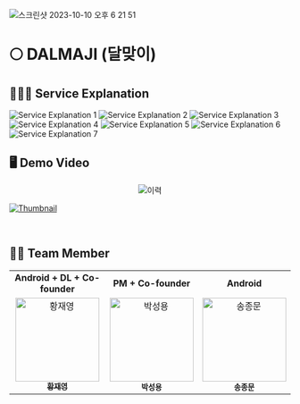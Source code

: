 
![스크린샷 2023-10-10 오후 6 21 51](https://github.com/jwyeeh-dev/Dalmaji_DL/assets/99489807/212a20cc-5863-492e-b23b-1d776b495b7e)

# 🌕 DALMAJI (달맞이)


## 💁🏻‍♂️ Service Explanation

![Service Explanation 1](https://user-images.githubusercontent.com/99489807/231088713-525f89e5-7afe-4b4e-9b08-238152b1d98b.jpeg)
![Service Explanation 2](https://user-images.githubusercontent.com/99489807/231088746-d55a4688-a5d1-4f8e-a9e4-ed878202e122.jpeg)
![Service Explanation 3](https://user-images.githubusercontent.com/99489807/231088761-d078613b-b753-41da-bb2f-15579698f251.jpeg)
![Service Explanation 4](https://user-images.githubusercontent.com/99489807/231088774-c84946ad-0847-4040-be9a-51571f8feaf8.jpeg)
![Service Explanation 5](https://user-images.githubusercontent.com/99489807/231088783-e6ad30c7-0533-49c4-b4c3-2195fd646ff9.jpeg)
![Service Explanation 6](https://user-images.githubusercontent.com/99489807/231088786-21a83111-792b-4b17-b441-11bd2354b7bf.jpeg)
![Service Explanation 7](https://user-images.githubusercontent.com/99489807/231088790-d2a7b25e-9dd5-43a8-b206-f4434ab7e381.jpeg)


## 🖥️ Demo Video
<p align="center"> <img src="https://user-images.githubusercontent.com/99489807/231096541-f092cf91-1b33-4474-85a5-2ef6d46a8b05.png" alt="이력"> </p>

[![Thumbnail](https://user-images.githubusercontent.com/99489807/231089734-905c37b6-3fba-46e9-9ed0-4e198477742f.png)](https://youtu.be/-GgAbQSYc4U)

</br>

## 🏃🏻 Team Member
<table algin="center">
   <tr>
      <td colspan="1" align="center"><strong>Android + DL + Co-founder</strong></td>
      <td colspan="1" align="center"><strong>PM + Co-founder</strong></td>
      <td colspan="1" align="center"><strong>Android</strong></td>
   </tr>
  <tr>
     <td align="center">
        <a href="https://github.com/jwyeeh-dev"><img src="https://avatars.githubusercontent.com/u/99489807?v=4" width="150px" alt="황재영"/><br /><sub><b>황재영</b></sub></a>
  </td>
       <td align="center">
        <img src="https://user-images.githubusercontent.com/99489807/231092151-476f9114-7009-4ece-8215-553151b63c88.png" width="150px" alt="박성용"/><br /><sub><b>박성용</b></sub>
  </td>
         <td align="center">
        <img src="https://user-images.githubusercontent.com/99489807/231092470-436ada27-d3c7-4231-ba64-7f219b556400.png" width="150px" alt="송종문"/><br /><sub><b>송종문</b></sub>
  <tr>
  
</table> 

